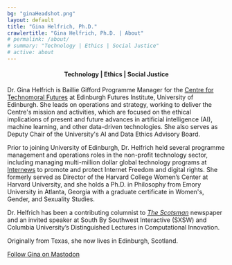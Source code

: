 ```yaml
---
bg: "ginaHeadshot.png"
layout: default
title: "Gina Helfrich, Ph.D."
crawlertitle: "Gina Helfrich, Ph.D. | About"
# permalink: /about/
# summary: "Technology | Ethics | Social Justice"
# active: about
---
```


<h4 align="center">Technology | Ethics | Social Justice</h4>  

Dr. Gina Helfrich is Baillie Gifford Programme Manager for the [Centre for Technomoral Futures](https://technomoralfutures.uk) at Edinburgh Futures Institute, University of Edinburgh. She leads on operations and strategy, working to deliver the Centre's mission and activities, which are focused on the ethical implications of present and future advances in artificial intelligence (AI), machine learning, and other data-driven technologies. She also serves as Deputy Chair of the University's AI and Data Ethics Advisory Board.  

Prior to joining University of Edinburgh, Dr. Helfrich held several programme management and operations roles in the non-profit technology sector, including managing multi-million dollar global technology programs at [Internews](https://globaltech.internews.org/) to promote and protect Internet Freedom and digital rights. She formerly served as Director of the Harvard College Women’s Center at Harvard University, and she holds a Ph.D. in Philosophy from Emory University in Atlanta, Georgia with a graduate certificate in Women's, Gender, and Sexuality Studies.  

Dr. Helfrich has been a contributing columnist to <em>[The Scotsman](https://www.scotsman.com/)</em> newspaper and an invited speaker at South By Southwest Interactive (SXSW) and Columbia University’s Distinguished Lectures in Computational Innovation.  

Originally from Texas, she now lives in Edinburgh, Scotland.

<a rel="me" href="https://techpolicy.social/@ginahelfrich">Follow Gina on Mastodon</a>
